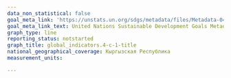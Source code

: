 ```yaml
---
data_non_statistical: false
goal_meta_link: 'https://unstats.un.org/sdgs/metadata/files/Metadata-04-0C-01.pdf '
goal_meta_link_text: United Nations Sustainable Development Goals Metadata (PDF 218 KB)
graph_type: line
reporting_status: notstarted
graph_title: global_indicators.4-c-1-title
national_geographical_coverage: Кыргызская Республика
measurement_units: 

---
```


